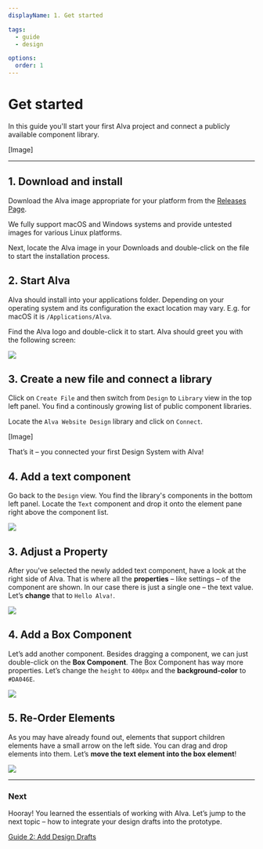 ```yaml
---
displayName: 1. Get started

tags:
  - guide
  - design

options:
  order: 1
---
```


# Get started

In this guide you'll start your first Alva project and connect a publicly available component library.

[Image]

---

## 1. Download and install

Download the Alva image appropriate for your platform from the [Releases Page](https://github.com/meetalva/alva/releases). 

We fully support macOS and Windows systems and provide untested images for various Linux platforms.

Next, locate the Alva image in your Downloads and double-click on the file to start the installation process.

## 2. Start Alva

Alva should install into your applications folder. Depending on your operating system and
its configuration the exact location may vary. E.g. for macOS it is `/Applications/Alva`. 

Find the Alva logo and double-click it to start. Alva should greet you with the following screen:

![](https://media.meetalva.io/alva-greeting.png)


## 3. Create a new file and connect a library

Click on `Create File` and then switch from `Design` to `Library` view in the top left panel. You find a continously growing list of  public component libraries.

Locate the `Alva Website Design` library and click on `Connect`.

[Image]

That’s it – you connected your first Design System with Alva!

## 4. Add a text component
 Go back to the `Design` view. You find the library's components in the bottom left panel. Locate the `Text` component and drop it onto the element pane right above the component list.

![](https://media.meetalva.io/properties.png)

## 3. Adjust a Property
After you've selected the newly added text component, have a look at the right side of Alva. That is where all the **properties** – like settings – of the component are shown. In our case there is just a single one – the text value. Let’s **change** that to `Hello Alva!`.

![](https://media.meetalva.io/properties.png)

## 4. Add a Box Component
Let’s add another component. Besides dragging a component, we can just double-click on the **Box Component**. The Box Component has way more properties. Let’s change the `height` to `400px` and the **background-color** to `#DA046E`.

![](https://media.meetalva.io/box-color.png)

## 5. Re-Order Elements
As you may have already found out, elements that support children elements have a small arrow on the left side. You can drag and drop elements into them. Let’s **move the text element into the box element**!

![](https://media.meetalva.io/box-nesting.png)

---

### Next
Hooray! You learned the essentials of working with Alva. Let’s jump to the next topic – how to integrate your design drafts into the prototype.

[Guide 2: Add Design Drafts](./doc/docs/guides/design?guides-enabled=true)
